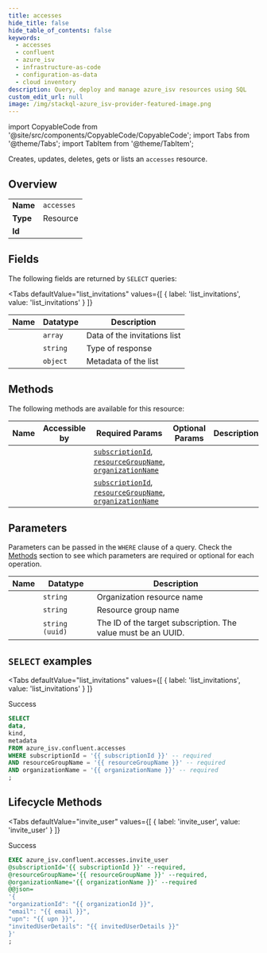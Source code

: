 ```yaml
--- 
title: accesses
hide_title: false
hide_table_of_contents: false
keywords:
  - accesses
  - confluent
  - azure_isv
  - infrastructure-as-code
  - configuration-as-data
  - cloud inventory
description: Query, deploy and manage azure_isv resources using SQL
custom_edit_url: null
image: /img/stackql-azure_isv-provider-featured-image.png
---
```


import CopyableCode from '@site/src/components/CopyableCode/CopyableCode';
import Tabs from '@theme/Tabs';
import TabItem from '@theme/TabItem';

Creates, updates, deletes, gets or lists an <code>accesses</code> resource.

## Overview
<table><tbody>
<tr><td><b>Name</b></td><td><code>accesses</code></td></tr>
<tr><td><b>Type</b></td><td>Resource</td></tr>
<tr><td><b>Id</b></td><td><CopyableCode code="azure_isv.confluent.accesses" /></td></tr>
</tbody></table>

## Fields

The following fields are returned by `SELECT` queries:

<Tabs
    defaultValue="list_invitations"
    values={[
        { label: 'list_invitations', value: 'list_invitations' }
    ]}
>
<TabItem value="list_invitations">

<table>
<thead>
    <tr>
    <th>Name</th>
    <th>Datatype</th>
    <th>Description</th>
    </tr>
</thead>
<tbody>
<tr>
    <td><CopyableCode code="data" /></td>
    <td><code>array</code></td>
    <td>Data of the invitations list</td>
</tr>
<tr>
    <td><CopyableCode code="kind" /></td>
    <td><code>string</code></td>
    <td>Type of response</td>
</tr>
<tr>
    <td><CopyableCode code="metadata" /></td>
    <td><code>object</code></td>
    <td>Metadata of the list</td>
</tr>
</tbody>
</table>
</TabItem>
</Tabs>

## Methods

The following methods are available for this resource:

<table>
<thead>
    <tr>
    <th>Name</th>
    <th>Accessible by</th>
    <th>Required Params</th>
    <th>Optional Params</th>
    <th>Description</th>
    </tr>
</thead>
<tbody>
<tr>
    <td><a href="#list_invitations"><CopyableCode code="list_invitations" /></a></td>
    <td><CopyableCode code="select" /></td>
    <td><a href="#parameter-subscriptionId"><code>subscriptionId</code></a>, <a href="#parameter-resourceGroupName"><code>resourceGroupName</code></a>, <a href="#parameter-organizationName"><code>organizationName</code></a></td>
    <td></td>
    <td></td>
</tr>
<tr>
    <td><a href="#invite_user"><CopyableCode code="invite_user" /></a></td>
    <td><CopyableCode code="exec" /></td>
    <td><a href="#parameter-subscriptionId"><code>subscriptionId</code></a>, <a href="#parameter-resourceGroupName"><code>resourceGroupName</code></a>, <a href="#parameter-organizationName"><code>organizationName</code></a></td>
    <td></td>
    <td></td>
</tr>
</tbody>
</table>

## Parameters

Parameters can be passed in the `WHERE` clause of a query. Check the [Methods](#methods) section to see which parameters are required or optional for each operation.

<table>
<thead>
    <tr>
    <th>Name</th>
    <th>Datatype</th>
    <th>Description</th>
    </tr>
</thead>
<tbody>
<tr id="parameter-organizationName">
    <td><CopyableCode code="organizationName" /></td>
    <td><code>string</code></td>
    <td>Organization resource name</td>
</tr>
<tr id="parameter-resourceGroupName">
    <td><CopyableCode code="resourceGroupName" /></td>
    <td><code>string</code></td>
    <td>Resource group name</td>
</tr>
<tr id="parameter-subscriptionId">
    <td><CopyableCode code="subscriptionId" /></td>
    <td><code>string (uuid)</code></td>
    <td>The ID of the target subscription. The value must be an UUID.</td>
</tr>
</tbody>
</table>

## `SELECT` examples

<Tabs
    defaultValue="list_invitations"
    values={[
        { label: 'list_invitations', value: 'list_invitations' }
    ]}
>
<TabItem value="list_invitations">

Success

```sql
SELECT
data,
kind,
metadata
FROM azure_isv.confluent.accesses
WHERE subscriptionId = '{{ subscriptionId }}' -- required
AND resourceGroupName = '{{ resourceGroupName }}' -- required
AND organizationName = '{{ organizationName }}' -- required
;
```
</TabItem>
</Tabs>


## Lifecycle Methods

<Tabs
    defaultValue="invite_user"
    values={[
        { label: 'invite_user', value: 'invite_user' }
    ]}
>
<TabItem value="invite_user">

Success

```sql
EXEC azure_isv.confluent.accesses.invite_user 
@subscriptionId='{{ subscriptionId }}' --required, 
@resourceGroupName='{{ resourceGroupName }}' --required, 
@organizationName='{{ organizationName }}' --required 
@@json=
'{
"organizationId": "{{ organizationId }}", 
"email": "{{ email }}", 
"upn": "{{ upn }}", 
"invitedUserDetails": "{{ invitedUserDetails }}"
}'
;
```
</TabItem>
</Tabs>
